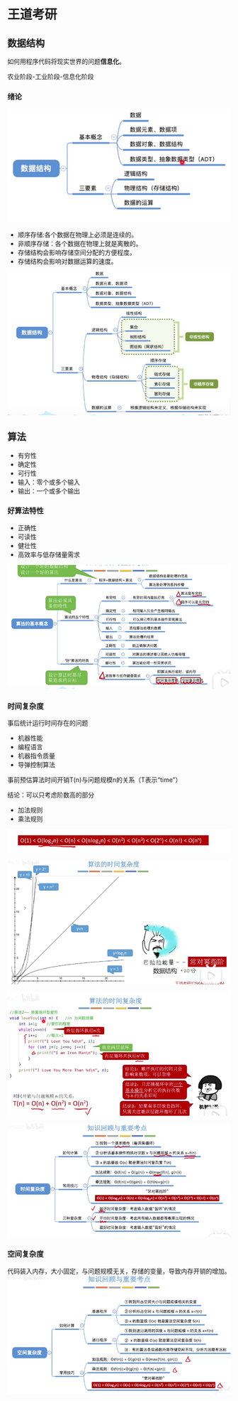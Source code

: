 # 王道考研
## 数据结构
如何用程序代码将现实世界的问题**信息化**。

农业阶段-工业阶段-信息化阶段

### 绪论
![数据结构](./1.png)

- 顺序存储:各个数据在物理上必须是连续的。
- 非顺序存储：各个数据在物理上就是离散的。
- 存储结构会影响存储空间分配的方便程度。
- 存储结构会影响对数据运算的速度。

![数据结构](./2.png)
## 算法
- 有穷性
- 确定性
- 可行性
- 输入：零个或多个输入
- 输出：一个或多个输出

### 好算法特性
-  正确性
-  可读性
-  健壮性
-  高效率与低存储量需求

![数据结构](./3.png)
### 时间复杂度
事后统计运行时间存在的问题
- 机器性能
- 编程语言
- 机器指令质量
- 导弹控制算法

事前预估算法时间开销T(n)与问题规模n的关系（T表示“time”）

结论：可以只考虑阶数高的部分

-  加法规则
-  乘法规则

![数据结构](./4.png)

![数据结构](./5.png)

![数据结构](./6.png)

![数据结构](./7.png)

### 空间复杂度
代码装入内存，大小固定，与问题规模无关，存储的变量，导致内存开销的增加。
![数据结构](./8.png)
